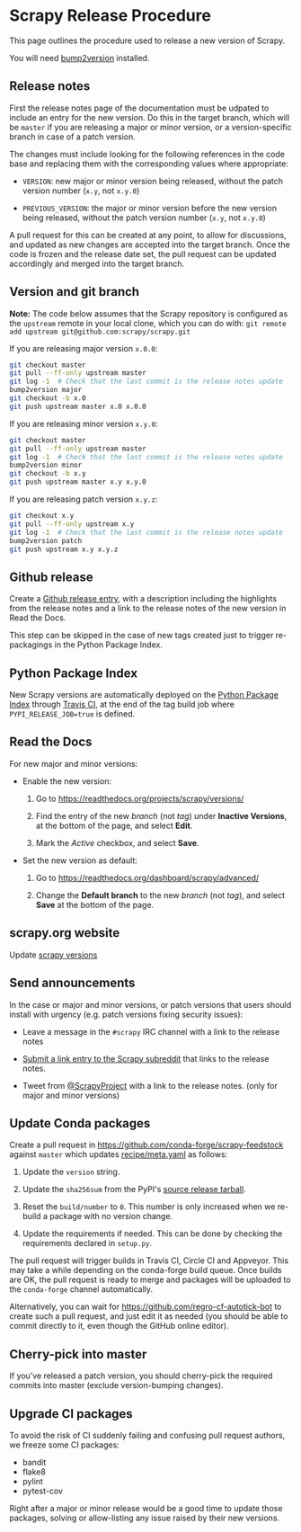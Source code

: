 # Scrapy Release Procedure

This page outlines the procedure used to release a new version of Scrapy.

You will need [bump2version](https://pypi.python.org/pypi/bump2version) installed.

## Release notes

First the release notes page of the documentation must be udpated to include an
entry for the new version. Do this in the target branch, which will be `master`
if you are releasing a major or minor version, or a version-specific branch in
case of a patch version.

The changes must include looking for the following references in the code base
and replacing them with the corresponding values where appropriate:

- `VERSION`: new major or minor version being released, without the patch
  version number (`x.y`, not `x.y.0`)

- `PREVIOUS_VERSION`: the major or minor version before the new version being
  released, without the patch version number (`x.y`, not `x.y.0`)

A pull request for this can be created at any point, to allow for discussions,
and updated as new changes are accepted into the target branch. Once the code
is frozen and the release date set, the pull request can be updated accordingly
and merged into the target branch.

## Version and git branch

**Note:** The code below assumes that the Scrapy repository is configured as
the `upstream` remote in your local clone, which you can do with:
`git remote add upstream git@github.com:scrapy/scrapy.git`

If you are releasing major version `x.0.0`:

```bash
git checkout master
git pull --ff-only upstream master
git log -1  # Check that the last commit is the release notes update
bump2version major
git checkout -b x.0
git push upstream master x.0 x.0.0
```

If you are releasing minor version `x.y.0`:

```bash
git checkout master
git pull --ff-only upstream master
git log -1  # Check that the last commit is the release notes update
bump2version minor
git checkout -b x.y
git push upstream master x.y x.y.0
```

If you are releasing patch version `x.y.z`:

```bash
git checkout x.y
git pull --ff-only upstream x.y
git log -1  # Check that the last commit is the release notes update
bump2version patch
git push upstream x.y x.y.z
```

## Github release

Create a [Github release entry](https://github.com/scrapy/scrapy/releases), with a description including the highlights from
the release notes and a link to the release notes of the new version in Read
the Docs.

This step can be skipped in the case of new tags created just to trigger
re-packagings in the Python Package Index.

## Python Package Index

New Scrapy versions are automatically deployed on the
[Python Package Index](https://pypi.org/project/Scrapy/) through
[Travis CI](https://travis-ci.org/scrapy/scrapy/builds), at the
end of the tag build job where `PYPI_RELEASE_JOB=true` is defined.

## Read the Docs

For new major and minor versions:

*   Enable the new version:

    1.  Go to https://readthedocs.org/projects/scrapy/versions/

    2.  Find the entry of the new *branch* (not *tag*) under **Inactive Versions**, at the bottom of the page, and select **Edit**.

    3.  Mark the *Active* checkbox, and select **Save**.

*   Set the new version as default:

    1.  Go to https://readthedocs.org/dashboard/scrapy/advanced/

    3.  Change the **Default branch** to the new *branch* (not *tag*), and select **Save** at the bottom of the page.

## scrapy.org website

Update [scrapy versions](https://github.com/scrapy/scrapy.github.io/blob/master/_data/scrapy.yml)

## Send announcements

In the case or major and minor versions, or patch versions that users
should install with urgency (e.g. patch versions fixing security issues):

*   Leave a message in the `#scrapy` IRC channel with a link to the release
    notes

*   [Submit a link entry to the Scrapy subreddit](https://www.reddit.com/r/scrapy/submit)
    that links to the release notes.

*   Tweet from [@ScrapyProject](https://twitter.com/ScrapyProject) with a link
    to the release notes. (only for major and minor versions)

## Update Conda packages

Create a pull request in https://github.com/conda-forge/scrapy-feedstock
against `master` which updates
[recipe/meta.yaml](https://github.com/conda-forge/scrapy-feedstock/blob/master/recipe/meta.yaml)
as follows:

1.  Update the `version` string.

2.  Update the `sha256sum` from the PyPI's [source release
    tarball](https://pypi.org/project/Scrapy/#files).

3.  Reset the `build/number` to `0`. This number is only increased when we
    re-build a package with no version change.

4.  Update the requirements if needed. This can be done by checking the
    requirements declared in `setup.py`.

The pull request will trigger builds in Travis CI, Circle CI and Appveyor. This
may take a while depending on the conda-forge build queue. Once builds are OK,
the pull request is ready to merge and packages will be uploaded to the
`conda-forge` channel automatically.

Alternatively, you can wait for https://github.com/regro-cf-autotick-bot to create
such a pull request, and just edit it as needed (you should be able to commit directly to
it, even though the GitHub online editor).

## Cherry-pick into master

If you’ve released a patch version, you should cherry-pick the required commits into master (exclude version-bumping changes).

## Upgrade CI packages

To avoid the risk of CI suddenly failing and confusing pull request authors, we freeze some CI packages:

- bandit
- flake8
- pylint
- pytest-cov

Right after a major or minor release would be a good time to update those packages, solving or allow-listing any issue raised by their new versions.